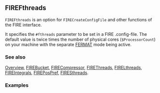 ## FIREFthreads

`FIREFthreads` is an option for `FIRECreateConfigFile` and other functions of the FIRE interface.

It specifies the `#fthreads` parameter to be set in a FIRE .config-file. The default value is twice times the number of physical cores (`$ProcessorCount`) on your machine with the separate [FERMAT](home.bway.net/lewis/) mode being active.

### See also

[Overview](Extra/FeynHelpers.md), [FIREBucket](FIREBucket.md), [FIRECompressor](FIRECompressor.md), [FIREThreads](FIREThreads.md), [FIRELthreads](FIRELthreads.md), [FIREIntegrals](FIREIntegrals.md), [FIREPosPref](FIREPosPref.md), [FIRESthreads](FIRESthreads.md).

### Examples